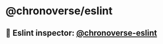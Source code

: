# @chronoverse/eslint

## 🔹 Eslint inspector: [@chronoverse-eslint](https://gratisvictory.github.io/chronoverse-eslint/configs)
